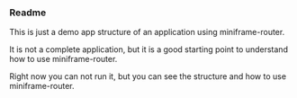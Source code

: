 ### Readme

This is just a demo app structure of an application using miniframe-router.

It is not a complete application, but it is a good starting point to understand how to use miniframe-router.

Right now you can not run it, but you can see the structure and how to use miniframe-router.
